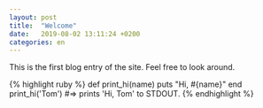 ```yaml
---
layout: post
title:  "Welcome"
date:   2019-08-02 13:11:24 +0200
categories: en
---
```


This is the first blog entry of the site. Feel free to look around.

{% highlight ruby %}
def print_hi(name)
  puts "Hi, #{name}"
end
print_hi('Tom')
#=> prints 'Hi, Tom' to STDOUT.
{% endhighlight %}
